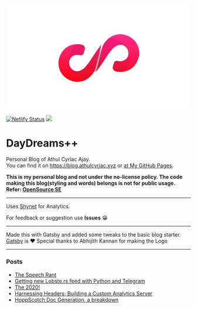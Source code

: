 <center><img src="/content/assets/n1.png"/></center>

[![Netlify Status](https://api.netlify.com/api/v1/badges/3e309cdf-56b7-4b50-9dff-85a586a0d5ad/deploy-status)](https://app.netlify.com/sites/stupefied-ramanujan-0a4da3/deploys) ![](https://github.com/athul/blog/workflows/GitHub%20Pages%20Deploy/badge.svg)


# DayDreams++
Personal Blog of Athul Cyriac Ajay.   
You can find it on https://blog.athulcyriac.xyz or [at My GitHub Pages](https://athul.github.io/blog). 

**This is my personal blog and not under the no-license policy. The code making this blog(styling and words) belongs is not for public usage. Refer: [OpenSource SE](https://opensource.stackexchange.com/questions/1720/what-can-i-assume-if-a-publicly-published-project-has-no-license)**

--------

Uses [Shynet](https://github.com/milesmcc/shynet) for Analytics.

For feedback or suggestion use **Issues** 😁

-------

Made this with Gatsby and added some tweaks to the basic blog starter.   
[Gatsby](https://gatsbyjs.com) is ❤️
Special thanks to Abhijith Kannan for making the Logo

-----

### Posts

<!--START_SECTION:posts-->
* [The Speech Rant](https:&#x2F;&#x2F;blog.athulcyriac.xyz&#x2F;speech&#x2F;)
* [Getting new Lobste.rs feed with Python and Telegram](https:&#x2F;&#x2F;blog.athulcyriac.xyz&#x2F;lobsters_feed&#x2F;)
* [The 2020!](https:&#x2F;&#x2F;blog.athulcyriac.xyz&#x2F;2020&#x2F;)
* [Harnessing Headers; Building a Custom Analytics Server](https:&#x2F;&#x2F;blog.athulcyriac.xyz&#x2F;analytics_from_scratch&#x2F;)
* [HoppScotch Doc Generation, a breakdown](https:&#x2F;&#x2F;blog.athulcyriac.xyz&#x2F;hopp-gen&#x2F;)
<!--END_SECTION:posts-->
